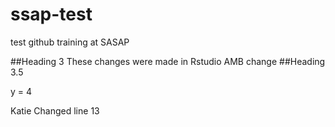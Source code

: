 # ssap-test
test github training at SASAP

##Heading 3
These changes were made in Rstudio
AMB change
##Heading 3.5


y = 4




Katie Changed line 13